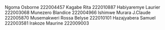 Ngoma Osborne 222004457
Kagabe Rita 222010887
Habiyaremye Laurier 222003068
Munezero Blandice 222004966
Ishimwe Murara J.Claude 222005870
Musemakweri Rossa Belyse 222010101
Hazajyabera Samuel 222003581
Irakoze Maurine 222009003
